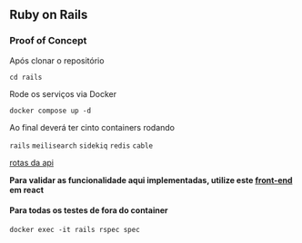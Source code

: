 ## Ruby on Rails
### Proof of Concept

Após clonar o repositório

`cd rails`

Rode os serviços via Docker

`docker compose up -d`

Ao final deverá ter cinto containers rodando

`rails`
`meilisearch`
`sidekiq`
`redis`
`cable`

[rotas da api](http://localhost/3000/rails/info/routes)

****Para validar as funcionalidade aqui implementadas, utilize este [front-end](https://github.com/leandrolasnor/react) em react****

#### Para todas os testes de fora do container
`docker exec -it rails rspec spec`
